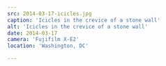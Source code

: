 ```yaml
---
src: 2014-03-17-icicles.jpg
caption: 'Icicles in the crevice of a stone wall'
alt: 'Icicles in the crevice of a stone wall'
date: 2014-03-17
camera: 'Fujifilm X-E2'
location: 'Washington, DC'

---
```


